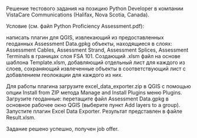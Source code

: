 Решение тестового задания на позицию Python Developer в компании VistaCare Communications (Halifax, Nova Scotia, Canada).

Условие (см. файл Python Proficiency Assessment.pdf):

написать плагин для QGIS, извлекающий из предоставленных геоданных Assessment Data.gpkg объекты, находящиеся в слоях: Assessment Cables, Assessment Strand, Assessment Splices, Assessment Terminals в границах слоя FSA 101. Создающий .xlsm файл на основе шаблона Template.xlsm, добавляющий отдельный лист для каждого из слоев, сохраняющий извлеченные объекты в соответствующий лист с добавлением геолокации для каждого из них.

Для работы плагина загрузите excel_data_exporter.zip в QGIS с помощью опции Install from ZIP метода Manage and Install Plugins меню Plugins. Загрузите геоданные: перетащите файл Assessment Data.gpkg в основное рабочее окно QGIS (выберите пункт Add layers to a group). Запустите плагин Excel Data Exporter. Результат представлен в файле Result.xlsm.

Задание решено успешно, получен job offer.